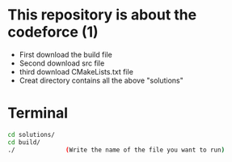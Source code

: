 # This repository is about the codeforce (1)

* First download the build file 
* Second download src file
* third download CMakeLists.txt file 
* Creat directory contains all the above "solutions" 

# Terminal 

```bash
cd solutions/
cd build/
./              (Write the name of the file you want to run)
```

 


